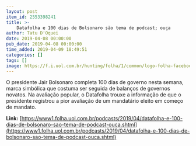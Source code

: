 ```yaml
---
layout: post
item_id: 2553398241
title: >-
    Datafolha e 100 dias de Bolsonaro são tema de podcast; ouça
author: Tatu D'Oquei
date: 2019-04-08 00:00:00
pub_date: 2019-04-08 00:00:00
time_added: 2019-04-09 18:49:51
categories: []
tags: []
image: https://f.i.uol.com.br/hunting/folha/1/common/logo-folha-facebook.jpg
---
```


O presidente Jair Bolsonaro completa 100 dias de governo nesta semana, marca simbólica que costuma ser seguida de balanços de governos novatos. Na avaliação popular, o Datafolha trouxe a informação de que o presidente registrou a pior avaliação de um mandatário eleito em começo de mandato.

**Link:** [https://www1.folha.uol.com.br/podcasts/2019/04/datafolha-e-100-dias-de-bolsonaro-sao-tema-de-podcast-ouca.shtml](https://www1.folha.uol.com.br/podcasts/2019/04/datafolha-e-100-dias-de-bolsonaro-sao-tema-de-podcast-ouca.shtml)


